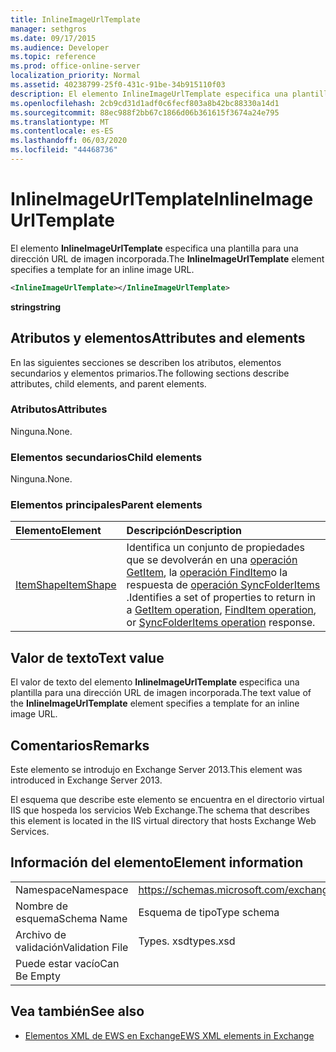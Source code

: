 ```yaml
---
title: InlineImageUrlTemplate
manager: sethgros
ms.date: 09/17/2015
ms.audience: Developer
ms.topic: reference
ms.prod: office-online-server
localization_priority: Normal
ms.assetid: 40238799-25f0-431c-91be-34b915110f03
description: El elemento InlineImageUrlTemplate especifica una plantilla para una dirección URL de imagen incorporada.
ms.openlocfilehash: 2cb9cd31d1adf0c6fecf803a8b42bc88330a14d1
ms.sourcegitcommit: 88ec988f2bb67c1866d06b361615f3674a24e795
ms.translationtype: MT
ms.contentlocale: es-ES
ms.lasthandoff: 06/03/2020
ms.locfileid: "44468736"
---
```

# <a name="inlineimageurltemplate"></a><span data-ttu-id="c6a8d-103">InlineImageUrlTemplate</span><span class="sxs-lookup"><span data-stu-id="c6a8d-103">InlineImageUrlTemplate</span></span>

<span data-ttu-id="c6a8d-104">El elemento **InlineImageUrlTemplate** especifica una plantilla para una dirección URL de imagen incorporada.</span><span class="sxs-lookup"><span data-stu-id="c6a8d-104">The **InlineImageUrlTemplate** element specifies a template for an inline image URL.</span></span> 
  
```XML
<InlineImageUrlTemplate></InlineImageUrlTemplate>
```

 <span data-ttu-id="c6a8d-105">**string**</span><span class="sxs-lookup"><span data-stu-id="c6a8d-105">**string**</span></span>
## <a name="attributes-and-elements"></a><span data-ttu-id="c6a8d-106">Atributos y elementos</span><span class="sxs-lookup"><span data-stu-id="c6a8d-106">Attributes and elements</span></span>

<span data-ttu-id="c6a8d-107">En las siguientes secciones se describen los atributos, elementos secundarios y elementos primarios.</span><span class="sxs-lookup"><span data-stu-id="c6a8d-107">The following sections describe attributes, child elements, and parent elements.</span></span>
  
### <a name="attributes"></a><span data-ttu-id="c6a8d-108">Atributos</span><span class="sxs-lookup"><span data-stu-id="c6a8d-108">Attributes</span></span>

<span data-ttu-id="c6a8d-109">Ninguna.</span><span class="sxs-lookup"><span data-stu-id="c6a8d-109">None.</span></span>
  
### <a name="child-elements"></a><span data-ttu-id="c6a8d-110">Elementos secundarios</span><span class="sxs-lookup"><span data-stu-id="c6a8d-110">Child elements</span></span>

<span data-ttu-id="c6a8d-111">Ninguna.</span><span class="sxs-lookup"><span data-stu-id="c6a8d-111">None.</span></span>
  
### <a name="parent-elements"></a><span data-ttu-id="c6a8d-112">Elementos principales</span><span class="sxs-lookup"><span data-stu-id="c6a8d-112">Parent elements</span></span>

|<span data-ttu-id="c6a8d-113">**Elemento**</span><span class="sxs-lookup"><span data-stu-id="c6a8d-113">**Element**</span></span>|<span data-ttu-id="c6a8d-114">**Descripción**</span><span class="sxs-lookup"><span data-stu-id="c6a8d-114">**Description**</span></span>|
|:-----|:-----|
|[<span data-ttu-id="c6a8d-115">ItemShape</span><span class="sxs-lookup"><span data-stu-id="c6a8d-115">ItemShape</span></span>](itemshape.md) <br/> |<span data-ttu-id="c6a8d-116">Identifica un conjunto de propiedades que se devolverán en una [operación GetItem](getitem-operation.md), la [operación FindItem](finditem-operation.md)o la respuesta de [operación SyncFolderItems](syncfolderitems-operation.md) .</span><span class="sxs-lookup"><span data-stu-id="c6a8d-116">Identifies a set of properties to return in a [GetItem operation](getitem-operation.md), [FindItem operation](finditem-operation.md), or [SyncFolderItems operation](syncfolderitems-operation.md) response.</span></span>  <br/> |
   
## <a name="text-value"></a><span data-ttu-id="c6a8d-117">Valor de texto</span><span class="sxs-lookup"><span data-stu-id="c6a8d-117">Text value</span></span>

<span data-ttu-id="c6a8d-118">El valor de texto del elemento **InlineImageUrlTemplate** especifica una plantilla para una dirección URL de imagen incorporada.</span><span class="sxs-lookup"><span data-stu-id="c6a8d-118">The text value of the **InlineImageUrlTemplate** element specifies a template for an inline image URL.</span></span> 
  
## <a name="remarks"></a><span data-ttu-id="c6a8d-119">Comentarios</span><span class="sxs-lookup"><span data-stu-id="c6a8d-119">Remarks</span></span>

<span data-ttu-id="c6a8d-120">Este elemento se introdujo en Exchange Server 2013.</span><span class="sxs-lookup"><span data-stu-id="c6a8d-120">This element was introduced in Exchange Server 2013.</span></span>
  
<span data-ttu-id="c6a8d-121">El esquema que describe este elemento se encuentra en el directorio virtual IIS que hospeda los servicios Web Exchange.</span><span class="sxs-lookup"><span data-stu-id="c6a8d-121">The schema that describes this element is located in the IIS virtual directory that hosts Exchange Web Services.</span></span>
  
## <a name="element-information"></a><span data-ttu-id="c6a8d-122">Información del elemento</span><span class="sxs-lookup"><span data-stu-id="c6a8d-122">Element information</span></span>

|||
|:-----|:-----|
|<span data-ttu-id="c6a8d-123">Namespace</span><span class="sxs-lookup"><span data-stu-id="c6a8d-123">Namespace</span></span>  <br/> |https://schemas.microsoft.com/exchange/services/2006/types  <br/> |
|<span data-ttu-id="c6a8d-124">Nombre de esquema</span><span class="sxs-lookup"><span data-stu-id="c6a8d-124">Schema Name</span></span>  <br/> |<span data-ttu-id="c6a8d-125">Esquema de tipo</span><span class="sxs-lookup"><span data-stu-id="c6a8d-125">Type schema</span></span>  <br/> |
|<span data-ttu-id="c6a8d-126">Archivo de validación</span><span class="sxs-lookup"><span data-stu-id="c6a8d-126">Validation File</span></span>  <br/> |<span data-ttu-id="c6a8d-127">Types. xsd</span><span class="sxs-lookup"><span data-stu-id="c6a8d-127">types.xsd</span></span>  <br/> |
|<span data-ttu-id="c6a8d-128">Puede estar vacío</span><span class="sxs-lookup"><span data-stu-id="c6a8d-128">Can Be Empty</span></span>  <br/> ||
   
## <a name="see-also"></a><span data-ttu-id="c6a8d-129">Vea también</span><span class="sxs-lookup"><span data-stu-id="c6a8d-129">See also</span></span>



- [<span data-ttu-id="c6a8d-130">Elementos XML de EWS en Exchange</span><span class="sxs-lookup"><span data-stu-id="c6a8d-130">EWS XML elements in Exchange</span></span>](ews-xml-elements-in-exchange.md)

